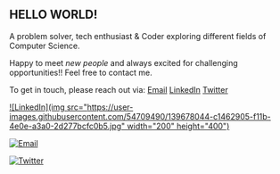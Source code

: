 ## **HELLO WORLD!**
A problem solver, tech enthusiast & Coder exploring different fields of Computer Science.


Happy to meet _new people_ and always excited for challenging opportunities!!
Feel free to contact me. 

To get in touch, please reach out via: [Email](divyanshijain174@gmail.com) [LinkedIn](https://www.linkedin.com/in/divyanshijain/) [Twitter](https://twitter.com/DivyanshiJain_) 



[![LinkedIn](img src="https://user-images.githubusercontent.com/54709490/139678044-c1462905-f11b-4e0e-a3a0-2d277bcfc0b5.jpg" width="200" height="400")](https://www.linkedin.com/in/divyanshijain/)


[![Email](https://user-images.githubusercontent.com/54709490/139678917-e6186080-ce28-4ae8-95ef-ae8f072b67dd.jpg)](divyanshijain174@gmail.com)


[![Twitter](https://user-images.githubusercontent.com/54709490/139678195-67971669-4290-44c5-99df-7d60626c600a.png)](https://twitter.com/DivyanshiJain_)
